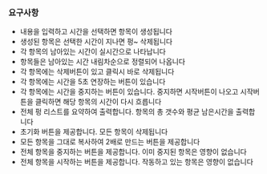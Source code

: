 ### 요구사항

- 내용을 입력하고 시간을 선택하면 항목이 생성됩니다
- 생성된 항목은 선택한 시간이 지나면 펑~ 삭제됩니다
- 각 항목의 남아있는 시간이 실시간으로 나타납니다
- 항목들은 남아있는 시간 내림차순으로 정렬되어 나옵니다
- 각 항목에는 삭제버튼이 있고 클릭시 바로 삭제됩니다
- 각 항목에는 시간을 5초 연장하는 버튼이 있습니다
- 각 항목에는 시간을 중지하는 버튼이 있습니다. 중지하면 시작버튼이 나오고 시작버튼을 클릭하면 해당 항목의 시간이 다시 흐릅니다
- 전체 펑 리스트를 요약하여 출력합니다. 항목의 총 갯수와 평균 남은시간을 출력합니다
- 초기화 버튼을 제공합니다. 모든 항목이 삭제됩니다
- 모든 항목을 그대로 복사하여 2배로 만드는 버튼을 제공합니다
- 전체 항목을 중지하는 버튼을 제공합니다. 이미 중지된 항목은 영향이 없습니다
- 전체 항목을 시작하는 버튼을 제공합니다. 작동하고 있는 항목은 영향이 없습니다
